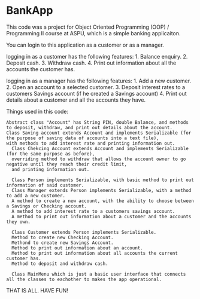 # BankApp
This code was a project for Object Oriented Programming (OOP) / Programming II course at ASPU, which is a simple banking applicaiton.

You can login to this application as a customer or as a manager.

  logging in as a customer has the following features: 
    1. Balance enquiry.
    2. Deposit cash.
    3. Withdraw cash.
    4. Print out information about all the accounts the customer has.
    
  logging in as a manager has the following features: 
    1. Add a new customer.
    2. Open an account to a selected customer.
    3. Deposit interest rates to a customers Savings account (if he created a Savings account)
    4. Print out details about a customer and all the accounts they have.
    
 
 
Things used in this code:

    Abstract class "Account" has String PIN, double Balance, and methods to deposit, withdraw, and print out details about the account.
    Class Saving account extends Account and implements Serializable (for the purpose of saving data of accounts into a text file),
    with methods to add interest rate and printing information out.
      Class Chekcing Account extends Account and implements Serializable (for the same purpose as before),
      overriding method to withdraw that allows the account owner to go negative until they reach their credit limit,
      and printing information out.
  
      Class Person implements Serializable, with basic method to print out information of said customer.
      Class Manager extends Person implements Serializable, with a method to add a new customer.
      A method to create a new account, with the ability to choose between a Savings or Checking account.
      A method to add interest rate to a customers savings account.
      A method to print out information about a customer and the accounts they own.
      
      Class Customer extends Person implements Serializable.
      Method to create new Checking Account.
      Methond to create new Savings Account.
      Method to print out information about an account. 
      Method to print out information about all accounts the current customer has.
      Method to deposit and withdraw cash.
  
      Class MainMenu which is just a basic user interface that connects all the classes to eachother to makes the app operational.
  
THAT IS ALL. HAVE FUN!
